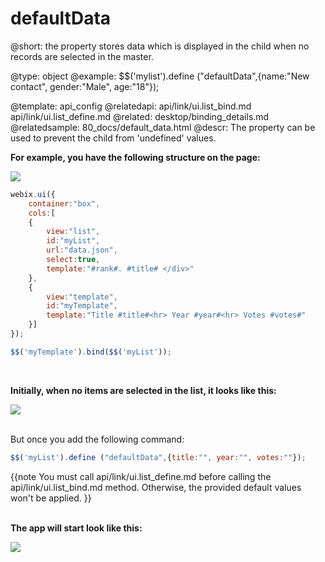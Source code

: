 defaultData
=============


@short: the property stores data which is displayed in the child when no records are selected in the  master.
	

@type: object
@example:
$$('mylist').define ("defaultData",{name:"New contact", gender:"Male", age:"18"});

@template:	api_config
@relatedapi:
	api/link/ui.list_bind.md
    api/link/ui.list_define.md
@related:
	desktop/binding_details.md
@relatedsample:
	80_docs/default_data.html
@descr:
The property can be used to prevent the child from 'undefined' values.

<b>For example, you have the following structure on the page:</b>

<img src="api/defaultData_01.png"></img>

~~~js
webix.ui({
	container:"box",
	cols:[
	{   
    	view:"list", 
    	id:"myList",
        url:"data.json",
        select:true,
        template:"#rank#. #title# </div>"
	},
	{
		view:"template", 
        id:"myTemplate",
		template:"Title #title#<hr> Year #year#<hr> Votes #votes#"
    }]
});

$$('myTemplate').bind($$('myList'));
~~~
<br>

<b>Initially, when no items are selected in the list, it looks like this:</b>

<img src="api/defaultData_02.png"></img>

<br>
But once you add the following command:


~~~js
$$('myList').define ("defaultData",{title:"", year:"", votes:""});
~~~

{{note
You must call api/link/ui.list_define.md before calling the api/link/ui.list_bind.md method. Otherwise, the provided default values won't be applied.
}}

<br>
<b>The app will start look like this:</b>

<img src="api/defaultData_03.png"></img>
